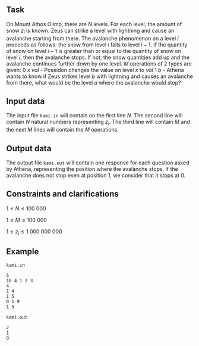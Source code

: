 ## Task

On Mount Athos Olimp, there are $N$ levels. For each level, the amount of snow $z_i$ is known. Zeus can strike a level with lightning and cause an avalanche starting from there. The avalanche phenomenon on a level $i$ proceeds as follows: the snow from level $i$ falls to level $i - 1$. If the quantity of snow on level $i-1$ is greater than or equal to the quantity of snow on level $i$, then the avalanche stops. If not, the snow quantities add up and the avalanche continues further down by one level. $M$ operations of 2 types are given:
$0\ x\ val$ - Poseidon changes the value on level $x$ to $val$
$1\ b$ - Athena wants to know if Zeus strikes level $b$ with lightning and causes an avalanche from there, what would be the level $a$ where the avalanche would stop?

## Input data

The input file `kami.in` will contain on the first line $N$. The second line will contain $N$ natural numbers representing $z_i$. The third line will contain $M$ and the next $M$ lines will contain the $M$ operations.

## Output data

The output file `kami.out` will contain one response for each question asked by Athena, representing the position where the avalanche stops. If the avalanche does not stop even at position $1$, we consider that it stops at $0$.

## Constraints and clarifications

$1 \leq N \leq 100\ 000$  

$1 \leq M \leq 100\ 000$  

$1 \leq z_i \leq 1\ 000\ 000\ 000$  

## Example

`kami.in`
```
5
10 4 1 2 3
4
1 4
1 5
0 1 9
1 5
```

`kami.out`
```
2
1
0
```